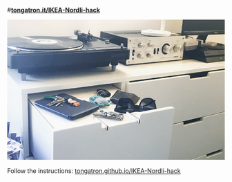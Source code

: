 #**[tongatron.it/IKEA-Nordli-hack](http://tongatron.it/IKEA-Nordli-hack/)**


![Drawer](https://raw.githubusercontent.com/tongatron/IKEA-Nordli-hack/master/img/cassetto3.jpg)

Follow the instructions: [tongatron.github.io/IKEA-Nordli-hack](https://tongatron.github.io/IKEA-Nordli-hack/)
